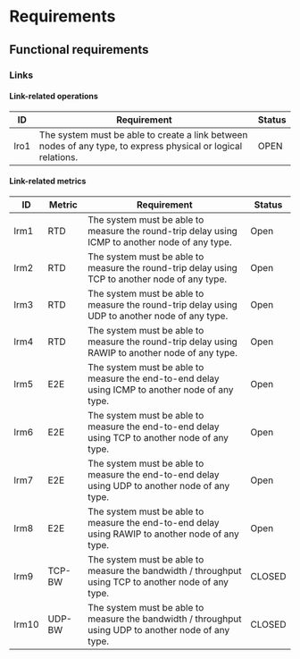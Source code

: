 # Requirements

## Functional requirements



### Links

#### Link-related operations

| ID   | Requirement                                                                                                   | Status |
|------|---------------------------------------------------------------------------------------------------------------|--------|
| lro1 | The system must be able to create a link between nodes of any type, to express physical or logical relations. | OPEN   |


#### Link-related metrics

| ID    | Metric | Requirement                                                                                          | Status |
|-------|--------|------------------------------------------------------------------------------------------------------|--------|
| lrm1  | RTD    | The system must be able to measure the round-trip delay using ICMP to another node of any type.      | Open   |
| lrm2  | RTD    | The system must be able to measure the round-trip delay using TCP to another node of any type.       | Open   |
| lrm3  | RTD    | The system must be able to measure the round-trip delay using UDP to another node of any type.       | Open   |
| lrm4  | RTD    | The system must be able to measure the round-trip delay using RAWIP to another node of any type.     | Open   |
| lrm5  | E2E    | The system must be able to measure the end-to-end delay using ICMP to another node of any type.      | Open   |
| lrm6  | E2E    | The system must be able to measure the end-to-end delay using TCP to another node of any type.       | Open   |
| lrm7  | E2E    | The system must be able to measure the end-to-end delay using UDP to another node of any type.       | Open   |
| lrm8  | E2E    | The system must be able to measure the end-to-end delay using RAWIP to another node of any type.     | Open   |
| lrm9  | TCP-BW | The system must be able to measure the bandwidth / throughput using TCP to another node of any type. | CLOSED |
| lrm10 | UDP-BW | The system must be able to measure the bandwidth / throughput using UDP to another node of any type. | CLOSED |
